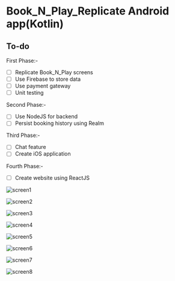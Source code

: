 # Book_N_Play_Replicate Android app(Kotlin)

## To-do

First Phase:-
- [ ] Replicate Book_N_Play screens
- [ ] Use Firebase to store data
- [ ] Use payment gateway
- [ ] Unit testing

Second Phase:-
- [ ] Use NodeJS for backend
- [ ] Persist booking history using Realm

Third Phase:-
- [ ] Chat feature
- [ ] Create iOS application

Fourth Phase:-
- [ ] Create website using ReactJS



![screen1](https://github.com/shrawan2015/Book_N_Play_Replicate/blob/master/appScreens/Screenshot_2019-01-22-00-49-19-167_booknplay.in.bookingapp.png)

![screen2](https://github.com/shrawan2015/Book_N_Play_Replicate/blob/master/appScreens/Screenshot_2019-01-22-00-49-25-186_booknplay.in.bookingapp.png)

![screen3](https://github.com/shrawan2015/Book_N_Play_Replicate/blob/master/appScreens/Screenshot_2019-01-22-00-49-38-269_booknplay.in.bookingapp.png)

![screen4](https://github.com/shrawan2015/Book_N_Play_Replicate/blob/master/appScreens/Screenshot_2019-01-22-00-49-53-362_booknplay.in.bookingapp.png)

![screen5](https://github.com/shrawan2015/Book_N_Play_Replicate/blob/master/appScreens/Screenshot_2019-01-22-00-50-32-407_booknplay.in.bookingapp.png)

![screen6](https://github.com/shrawan2015/Book_N_Play_Replicate/blob/master/appScreens/Screenshot_2019-01-22-00-50-46-038_booknplay.in.bookingapp.png)

![screen7](https://github.com/shrawan2015/Book_N_Play_Replicate/blob/master/appScreens/Screenshot_2019-01-22-00-50-59-058_booknplay.in.bookingapp.png)

![screen8](https://github.com/shrawan2015/Book_N_Play_Replicate/blob/master/appScreens/Screenshot_2019-01-22-00-51-05-929_booknplay.in.bookingapp.png)




